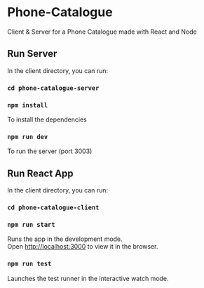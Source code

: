 # Phone-Catalogue
Client &amp; Server for a Phone Catalogue made with React and Node

## Run Server 
In the client directory, you can run:

### `cd phone-catalogue-server`

### `npm install`
To install the dependencies

### `npm run dev`
To run the server (port 3003)

## Run React App 
In the client directory, you can run:

### `cd phone-catalogue-client`

### `npm run start`

Runs the app in the development mode.<br />
Open [http://localhost:3000](http://localhost:3000) to view it in the browser.


### `npm run test`

Launches the test runner in the interactive watch mode.<br />

